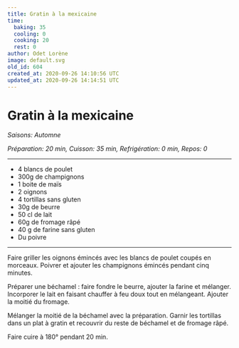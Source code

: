 ```yaml
---
title: Gratin à la mexicaine
time:
  baking: 35
  cooling: 0
  cooking: 20
  rest: 0
author: Odet Lorène
image: default.svg
old_id: 604
created_at: 2020-09-26 14:10:56 UTC
updated_at: 2020-09-26 14:14:51 UTC
---
```


# Gratin à la mexicaine



*Saisons: Automne*

*Préparation: 20 min, Cuisson: 35 min, Refrigération: 0 min, Repos: 0*

---

- 4 blancs de poulet
- 300g de champignons
- 1 boite de maïs
- 2 oignons
- 4 tortillas sans gluten
- 30g de beurre
- 50 cl de lait
- 60g de fromage râpé
- 40 g de farine sans gluten
- Du poivre

---

Faire griller les oignons émincés avec les blancs de poulet coupés en morceaux. Poivrer et ajouter les champignons émincés pendant cinq minutes.

Préparer une béchamel : faire fondre le beurre, ajouter la farine et mélanger. Incorporer le lait en faisant chauffer à feu doux tout en mélangeant. Ajouter la moitié du fromage.

Mélanger la moitié de la béchamel avec la préparation. Garnir les tortillas dans un plat à gratin et recouvrir du reste de béchamel et de fromage râpé.

Faire cuire à 180° pendant 20 min.
